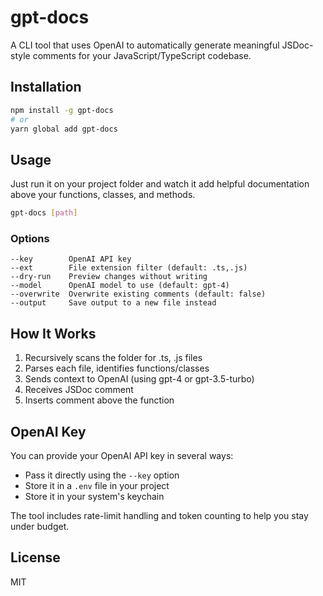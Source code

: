 # gpt-docs

A CLI tool that uses OpenAI to automatically generate meaningful JSDoc-style comments for your JavaScript/TypeScript codebase.

## Installation

```bash
npm install -g gpt-docs
# or
yarn global add gpt-docs
```

## Usage

Just run it on your project folder and watch it add helpful documentation above your functions, classes, and methods.

```bash
gpt-docs [path]
```

### Options

```
--key        OpenAI API key
--ext        File extension filter (default: .ts,.js)
--dry-run    Preview changes without writing
--model      OpenAI model to use (default: gpt-4)
--overwrite  Overwrite existing comments (default: false)
--output     Save output to a new file instead
```

## How It Works

1. Recursively scans the folder for .ts, .js files
2. Parses each file, identifies functions/classes
3. Sends context to OpenAI (using gpt-4 or gpt-3.5-turbo)
4. Receives JSDoc comment
5. Inserts comment above the function

## OpenAI Key

You can provide your OpenAI API key in several ways:
- Pass it directly using the `--key` option
- Store it in a `.env` file in your project
- Store it in your system's keychain

The tool includes rate-limit handling and token counting to help you stay under budget.

## License

MIT
